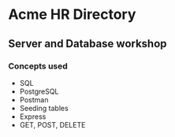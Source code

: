 # Acme HR Directory
## Server and Database workshop
### Concepts used
* SQL
* PostgreSQL
* Postman
* Seeding tables 
* Express
* GET, POST, DELETE